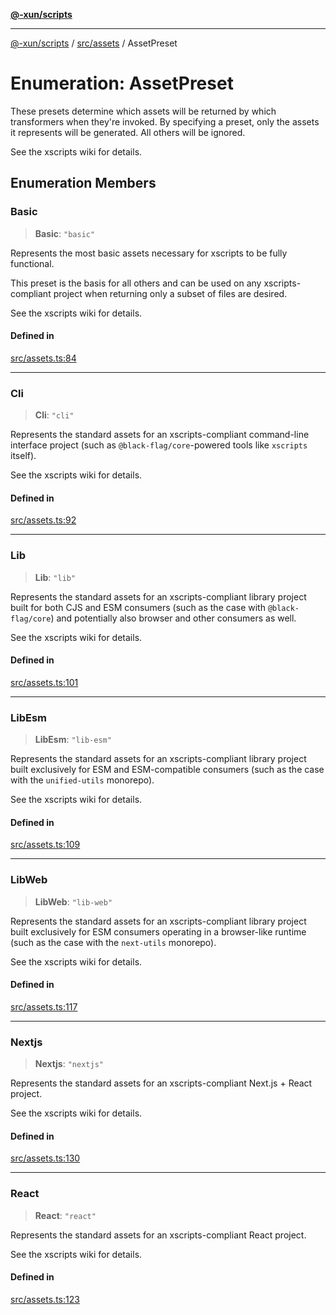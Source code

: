 [**@-xun/scripts**](../../../README.md)

***

[@-xun/scripts](../../../README.md) / [src/assets](../README.md) / AssetPreset

# Enumeration: AssetPreset

These presets determine which assets will be returned by which transformers
when they're invoked. By specifying a preset, only the assets it represents
will be generated. All others will be ignored.

See the xscripts wiki for details.

## Enumeration Members

### Basic

> **Basic**: `"basic"`

Represents the most basic assets necessary for xscripts to be fully
functional.

This preset is the basis for all others and can be used on any
xscripts-compliant project when returning only a subset of files are
desired.

See the xscripts wiki for details.

#### Defined in

[src/assets.ts:84](https://github.com/Xunnamius/xscripts/blob/08b8dd169c5f24bef791b640ada35bc11e6e6e8e/src/assets.ts#L84)

***

### Cli

> **Cli**: `"cli"`

Represents the standard assets for an xscripts-compliant command-line
interface project (such as `@black-flag/core`-powered tools like `xscripts`
itself).

See the xscripts wiki for details.

#### Defined in

[src/assets.ts:92](https://github.com/Xunnamius/xscripts/blob/08b8dd169c5f24bef791b640ada35bc11e6e6e8e/src/assets.ts#L92)

***

### Lib

> **Lib**: `"lib"`

Represents the standard assets for an xscripts-compliant library project
built for both CJS and ESM consumers (such as the case with
`@black-flag/core`) and potentially also browser and other consumers as
well.

See the xscripts wiki for details.

#### Defined in

[src/assets.ts:101](https://github.com/Xunnamius/xscripts/blob/08b8dd169c5f24bef791b640ada35bc11e6e6e8e/src/assets.ts#L101)

***

### LibEsm

> **LibEsm**: `"lib-esm"`

Represents the standard assets for an xscripts-compliant library project
built exclusively for ESM and ESM-compatible consumers (such as the case
with the `unified-utils` monorepo).

See the xscripts wiki for details.

#### Defined in

[src/assets.ts:109](https://github.com/Xunnamius/xscripts/blob/08b8dd169c5f24bef791b640ada35bc11e6e6e8e/src/assets.ts#L109)

***

### LibWeb

> **LibWeb**: `"lib-web"`

Represents the standard assets for an xscripts-compliant library project
built exclusively for ESM consumers operating in a browser-like runtime
(such as the case with the `next-utils` monorepo).

See the xscripts wiki for details.

#### Defined in

[src/assets.ts:117](https://github.com/Xunnamius/xscripts/blob/08b8dd169c5f24bef791b640ada35bc11e6e6e8e/src/assets.ts#L117)

***

### Nextjs

> **Nextjs**: `"nextjs"`

Represents the standard assets for an xscripts-compliant Next.js + React
project.

See the xscripts wiki for details.

#### Defined in

[src/assets.ts:130](https://github.com/Xunnamius/xscripts/blob/08b8dd169c5f24bef791b640ada35bc11e6e6e8e/src/assets.ts#L130)

***

### React

> **React**: `"react"`

Represents the standard assets for an xscripts-compliant React project.

See the xscripts wiki for details.

#### Defined in

[src/assets.ts:123](https://github.com/Xunnamius/xscripts/blob/08b8dd169c5f24bef791b640ada35bc11e6e6e8e/src/assets.ts#L123)
